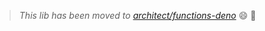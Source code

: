 > *This lib has been moved to [architect/functions-deno](https://github.com/architect/functions-deno)* :smile: :rocket: